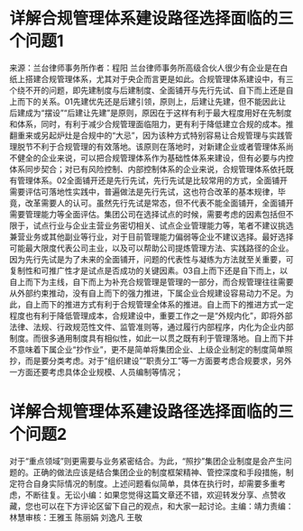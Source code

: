 # 详解合规管理体系建设路径选择面临的三个问题1

来源：兰台律师事务所作者：程阳 兰台律师事务所高级合伙人很少有企业是在白纸上搭建合规管理体系，尤其对于央企而言更是如此。合规管理体系建设中，有三个绕不开的问题，即先建制度与后建制度、全面铺开与先行先试、自下而上还是自上而下的关系。01先建优先还是后建引领，原则上，后建让先建，但不能因此让后建成为“摆设”“后建让先建”是原则，原因在于这样有利于最大程度用好在先制度和体系，同时，有利于减少合规管理面临阻力，更有利于降低建立合规的成本。推翻重来或另起炉灶是合规中的“大忌”，因为该种方式特别容易让合规管理与实践管理脱节不利于合规管理的有效落地。该原则在落地时，对新建企业或者管理体系尚不健全的企业来说，可以把合规管理体系作为基础性体系来建设，但有必要与内控体系同步契合；对已有风险控制、内部控制体系的企业来说，合规管理体系依托既有管理体系。02全面铺开还是先行先试，先行先试是比较常用的方式，全面铺开需要评估可落地性实践中，普遍做法是先行先试，这也符合改革的基本规律，毕竟，改革需要人的认可。虽然先行先试是常态，但不代表不能全面铺开，全面铺开需要管理能力等全面评估。集团公司在选择试点的时候，需要考虑的因素包括但不限于，试点行业与企业主营业务密切相关、试点企业管理能力等，笔者不建议挑选兼营业务或其他副业等行业，对于目前管理能力偏弱等企业不建议选择。最好选择可能最大限度代表公司主业，以及可以帮助公司提炼管理方法、实践路径的企业。因为先行先试是为了未来的全面铺开，问题的代表性与凝练为方法就至关重要，可复制性和可推广性才是试点是否成功的关键因素。03自上而下还是自下而上，以自上而下为主线，自下而上为补充合规管理是管理的一部分，而合规管理往往需要从外部约束推动，没有自上而下的强力推进，下属企业合规建设容易动力不足。为此，自上而下的推进方式有利于合规管理全体系的推进。自上而下的推进方式一定程度也有利于降低管理成本，合规建设中，重要工作之一是“外规内化”，即将外部法律、法规、行政规范性文件、监管准则等，通过履行内部程序，内化为企业内部制度。而很多通用制度具有相似性，如此一以贯之既有利于管理落地。自上而下并不意味着下属企业“抄作业”，更不是简单将集团企业、上级企业制定的制度简单照抄，而是要分类考虑。对于“组织建设”“职责分工”等一方面要考虑合规要求，另外一方面还要考虑具体企业规模、人员编制等情况；

# 详解合规管理体系建设路径选择面临的三个问题2

对于“重点领域”则更需要与业务紧密结合。为此，“照抄”集团企业制度是会产生问题的。正确的做法应该是结合集团企业的制度框架精神、管控深度和手段措施，制定符合自身实际情况的制度。上述问题看似简单，具体在执行时，却需要多重考虑，不断往复。无讼小编：如果您觉得这篇文章还不错，欢迎转发分享、点赞收藏，您也可以在下方评论区留下自己的观点，和大家一起讨论。主编：靖力责编：林慧审核：王雅玉 陈丽娟 刘逸凡 王敬

